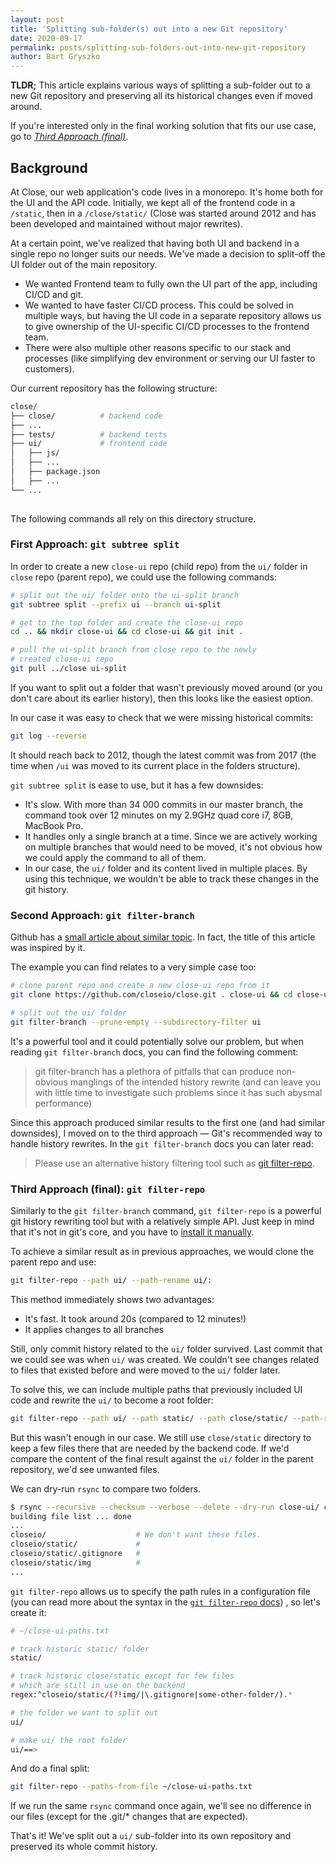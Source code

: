 ```yaml
---
layout: post
title: 'Splitting sub-folder(s) out into a new Git repository'
date: 2020-09-17
permalink: posts/splitting-sub-folders-out-into-new-git-repository
author: Bart Gryszko
---
```


**TLDR;** This article explains various ways of splitting a sub-folder out to a new Git repository and preserving all its historical changes even if moved around. 

If you're interested only in the final working solution that fits our use case, go to *[Third Approach (final)](#third-approach-final)*.

## Background

At Close, our web application's code lives in a monorepo. It's home both for the UI and the API code. Initially, we kept all of the frontend code in a `/static`, then in a `/close/static/` (Close was started around 2012 and has been developed and maintained without major rewrites).

At a certain point, we've realized that having both UI and backend in a single repo no longer suits our needs. We've made a decision to split-off the UI folder out of the main repository.

- We wanted Frontend team to fully own the UI part of the app, including CI/CD and git.
- We wanted to have faster CI/CD process. This could be solved in multiple ways, but having the UI code in a separate repository allows us to give ownership of the UI-specific CI/CD processes to the frontend team.
- There were also multiple other reasons specific to our stack and processes (like simplifying dev environment or serving our UI faster to customers).

Our current repository has the following structure:
```bash
close/
├── close/          # backend code
├── ...
├── tests/          # backend tests
├── ui/             # frontend code
│   ├── js/
│   ├── ...
│   ├── package.json
│   ├── ...
└── ...
    
```

The following commands all rely on this directory structure.

### First Approach: `git subtree split`

In order to create a new `close-ui` repo (child repo) from the `ui/` folder in `close` repo (parent repo), we could use the following commands:

```sh
# split out the ui/ folder onto the ui-split branch
git subtree split --prefix ui --branch ui-split

# get to the top folder and create the close-ui repo
cd .. && mkdir close-ui && cd close-ui && git init .

# pull the ui-split branch from close repo to the newly
# created close-ui repo
git pull ../close ui-split
```

If you want to split out a folder that wasn't previously moved around (or you don't care about its earlier history), then this looks like the easiest option.

In our case it was easy to check that we were missing historical commits:
```sh
git log --reverse
``` 
It should reach back to 2012, though the latest commit was from 2017 (the time when `/ui` was moved to its current place in the folders structure).

`git subtree split` is ease to use, but it has a few downsides:
- It's slow. With more than 34 000 commits in our master branch, the command took over 12 minutes on my 2.9GHz quad core i7, 8GB, MacBook Pro.
- It handles only a single branch at a time. Since we are actively working on multiple branches that would need to be moved, it's not obvious how we could apply the command to all of them.
- In our case, the `ui/` folder and its content lived in multiple places. By using this technique, we wouldn't be able to track these changes in the git history.

### Second Approach: `git filter-branch`

Github has a 
[small article about similar topic](https://docs.github.com/en/github/using-git/splitting-a-subfolder-out-into-a-new-repository). In fact, the title of this article was inspired by it.

The example you can find relates to a very simple case too:

```sh
# clone parent repo and create a new close-ui repo from it
git clone https://github.com/closeio/close.git . close-ui && cd close-ui

# split out the ui/ folder
git filter-branch --prune-empty --subdirectory-filter ui 
```

It's a powerful tool and it could potentially solve our problem, but when reading `git filter-branch` docs, you can find the following comment:
> git filter-branch has a plethora of pitfalls that can produce non-obvious manglings of the intended history rewrite (and can leave you with little time to investigate such problems since it has such abysmal performance) 

Since this approach produced similar results to the first one (and had similar downsides), I moved on to the third approach — Git's recommended way to handle history rewrites. In the `git filter-branch` docs you can later read:

> Please use an alternative history filtering tool such as [git filter-repo](https://github.com/newren/git-filter-repo/). 

### <a name="third-approach-final"></a> Third Approach (final): `git filter-repo`

Similarly to the `git filter-branch` command, `git filter-repo` is a powerful git history rewriting tool but with a relatively simple API. Just keep in mind that it's not in git's core, and you have to [install it manually](https://github.com/newren/git-filter-repo#how-do-i-install-it).

To achieve a similar result as in previous approaches, we would clone the parent repo and use:
```sh
git filter-repo --path ui/ --path-rename ui/:
```

This method immediately shows two advantages:
- It's fast. It took around 20s (compared to 12 minutes!)
- It applies changes to all branches

Still, only commit history related to the `ui/` folder survived. Last commit that we could see was when `ui/` was created. We couldn't see changes related to files that existed before and were moved to the `ui/` folder later.

To solve this, we can include multiple paths that previously included UI code and rewrite the `ui/` to become a root folder:
```sh
git filter-repo --path ui/ --path static/ --path close/static/ --path-rename ui/:
```

But this wasn't enough in our case. We still use `close/static` directory to keep a few files there that are needed by the backend code. If we'd compare the content of the final result against the `ui/` folder in the parent repository, we'd see unwanted files. 

We can dry-run `rsync` to compare two folders.

```sh
$ rsync --recursive --checksum --verbose --delete --dry-run close-ui/ close/ui
building file list ... done
...  
closeio/                    # We don't want these files.
closeio/static/             #
closeio/static/.gitignore   #
closeio/static/img          #
...
```

`git filter-repo` allows us to specify the path rules in a configuration file (you can read more about the syntax in the [`git filter-repo` docs](https://github.com/newren/git-filter-repo/blob/b1606ba8ac8393d704ba41319c0bba3e334f3341/Documentation/git-filter-repo.txt#L716-L745))
, so let's create it:
```sh
# ~/close-ui-paths.txt

# track historic static/ folder
static/

# track historic close/static except for few files
# which are still in use on the backend
regex:^closeio/static/(?!img/|\.gitignore|some-other-folder/).*

# the folder we want to split out
ui/

# make ui/ the root folder
ui/==>
```

And do a final split:

```sh
git filter-repo --paths-from-file ~/close-ui-paths.txt
```

If we run the same `rsync` command once again, we'll see no difference in our files (except for the .git/* changes that are expected).

That's it! We've split out a `ui/` sub-folder into its own repository and preserved its whole commit history.
